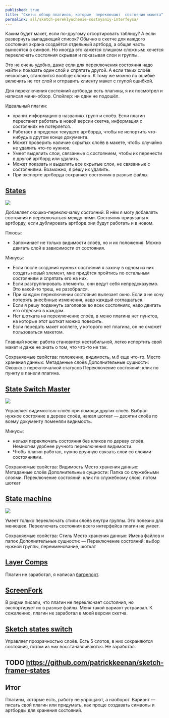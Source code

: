 ```yaml
---
published: true
title: "Скетч: обзор плагинов, которые  переключают  состояния макета"
permalink: all/sketch-pereklyuchenie-sostoyaniy-interfeysa/
---
```


Каким будет макет, если по-другому отсортировать таблицу? А если развернуть выпадающий список? Обычно в скетче для каждого состояния экрана создаётся отдельный артборд, а общая часть выносятся в символ. Но иногда это кажется слишком сложным: хочется переключать состояния скрывая и показывая слои и группы.

Это не очень удобно, даже если для переключения состояния надо найти и показать один слой и спрятать другой. А если таких слоёв несколько, становится вообще сложно. К тому же можно по ошибке включить не тот слой и отправить клиенту макет с глупой ошибкой.

Для переключения состояний артборда есть плагины, я их посмотрел и написал мини-обзор. Спойлер: ни один не подошёл.

Идеальный плагин:
- хранит информацию в названиях групп и слоёв. Если плагин перестанет работать в новой версии скетча, информация о состояниях не потеряется.
- Работает в пределах текущего артборда, чтобы не испортить что-нибудь в другом конце документа.
- Может проверить наличие скрытых слоёв в макете, чтобы случайно не удалить что-то нужное.
- Умеет выделить слои, связанные с состоянием, чтобы их перенести в другой артборд или удалить.
- Может показать и выделить все скрытые слои, не связанные с состояниями. Возможно, я решу их удалить.
- При экспорте артборда сохраняет состояния в разные файлы.

## [States](https://github.com/edenvidal/states)

![]({{site.baseurl}}/media/sketch-states-states.gif)

Добавляет окошко-переключалку состояний. В нём я могу добавлять состояния и переключаться между ними. Состояния привязаны к артборду, если дублировать артборд они будут работать и в новом.

Плюсы:
- Запоминает не только видимости слоёв, но и их положения. Можно двигать слой в зависимости от состояния.

Минусы:
- Если после создания нужных состояний я захочу в одном из них создать новый элемент, мне придётся пройтись по остальным состояниям и спрятать его на них.
- Если разгруппировать элементы, они ведут себя непредсказуемо. Это какой-то треш, не разобрался.
- При каждом переключении состояния вылезает окно. Если я не хочу потерять внесённые изменения, надо каждый соглашаться.
- Если я решу подвинуть заголовок во всех состояниях, надо двигать его отдельно в каждом.
- Нет шотката на переключение слоёв, в меню плагина нет пунктов, на которые этот шоткат можно повесить.
- Если передать макет коллеге, у которого нет плагина, он не сможет пользоваться макетом.

Главный косяк: работа становится нестабильной, легко испортить свой макет и даже не знать о том, что что-то не так.

Сохраняемые свойства: положение, видимость, м.б еще что-то.
Место хранения данных: Метаданные слоёв
Дополнительные сущности: Окошко с переключалкой статусов
Переключение состояний: клик по пункту в панели плагина.

## [State Switch Master](https://medium.com/@einancunlu/state-switch-master-sketch-plugin-baec61c1e943)

![]({{site.baseurl}}/media/sketch-states-stateswitchmaster.gif)

Управляет видимостью слоёв при помощи других слоёв. Выбрал нужное состояние в дереве слоёв, нажал шоткат — десятки слоёв по всему документу поменяли видимость.

Минусы: 
- нельзя переключать состояния без кликов по дереву слоёв. Немногим удобнее ручного переключения видимости.
- Чтобы плагин работал, нужно вручную связать слои со слоями-состояниями. 

Сохраняемые свойства: Видимость
Место хранения данных: Метаданные слоёв
Дополнительные сущности: Папка со служебными слоями.
Переключение состояний: клик по служебному слою, потом шоткат

## [State machine](https://medium.com/@romanshamin/state-machine-bb453f46a788)

![]({{site.baseurl}}/media/sketch-states-statemachine.gif)

Умеет только переключать стили слоёв внутри группы. Это полезно для менюшек. Переключать состояния всего интерфейса плагин не умеет.

Сохраняемые свойства: Стиль
Место хранения данных: Имена файлов и папок
Дополнительные сущности: —
Переключение состояний: выбор нужной группы, переименование, шоткат

## [Layer Comps](https://github.com/ozgurgunes/sketch-layer-comps)
Плагин не заработал, я написал [багрепорт](https://github.com/ozgurgunes/Sketch-Layer-Comps/issues/4).

## [ScreenFork](https://github.com/screenfork/ScreenFork)
В ридми писали, что плагин не переключает состояния, но экспортирует их в разные файлы. Меня такой вариант устраивал. К сожалению, плагин не заработал в моей версии скетча.

## [Sketch states switch](https://github.com/wentin/sketch-states-switch)
Управляет прозрачностью слоёв. Есть 5 слотов, в них сохраняются состояния, потом из них восстанавливаются. Не заработал.

## TODO https://github.com/patrickkeenan/sketch-framer-states

## Итог
Плагины, которые есть, работу не упрощают, а наоборот. Вариант — писать свой плагин или придумать, как проще создавать символы и артборды для хранения состояний.
